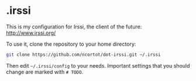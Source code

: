 .irssi
======

This is my configuration for Irssi, the client of the future:
http://www.irssi.org/

To use it, clone the repository to your home directory:

```sh
git clone https://github.com/ncortot/dot-irssi.git ~/.irssi
```

Then edit `~/.irssi/config` to your needs. Important settings that you should
change are marked with `# TODO`.
